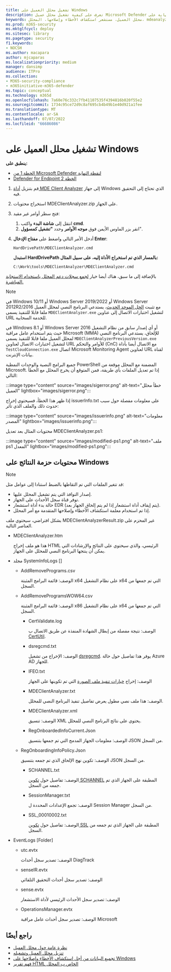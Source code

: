 ```yaml
---
title: تشغيل محلل العميل على Windows
description: تعرف على كيفية تشغيل محلل عميل Microsoft Defender لنقطة النهاية على Windows.
keywords: محلل العميل، مستشعر استكشاف الأخطاء وإصلاحها، المحلل، mdeanalyzer، windows
ms.prod: m365-security
ms.mktglfcycl: deploy
ms.sitesec: library
ms.pagetype: security
f1.keywords:
- NOCSH
ms.author: macapara
author: mjcaparas
ms.localizationpriority: medium
manager: dansimp
audience: ITPro
ms.collection:
- M365-security-compliance
- m365initiative-m365-defender
ms.topic: conceptual
ms.technology: m365d
ms.openlocfilehash: 7a60e76c332c7fb41107535f4394816b020f55e2
ms.sourcegitcommit: 1734c95ce72d9c8af695cb4b49b1e40d921a1fee
ms.translationtype: MT
ms.contentlocale: ar-SA
ms.lasthandoff: 07/07/2022
ms.locfileid: "66686086"
---
```

# <a name="run-the-client-analyzer-on-windows"></a>تشغيل محلل العميل على Windows

**ينطبق على:**
- [الخطة 1 من Microsoft Defender لنقطة النهاية](https://go.microsoft.com/fwlink/p/?linkid=2154037)
- [Defender for Endpoint الخطة 2](https://go.microsoft.com/fwlink/p/?linkid=2154037)

1. قم بتنزيل [أداة MDE Client Analyzer](https://aka.ms/mdatpanalyzer) إلى جهاز Windows الذي تحتاج إلى التحقيق فيه.

2. استخراج محتويات MDEClientAnalyzer.zip على الجهاز.

3. فتح سطر أوامر غير مقيد:
    1. انتقل إلى **شاشة البدء** واكتب **cmd**.
    2. انقر بزر الماوس الأيمن فوق **موجه الأوامر** وحدد **"تشغيل كمسؤول**".

4. أدخل الأمر التالي واضغط على **مفتاح الإدخال Enter**:

   ```dos
   HardDrivePath\MDEClientAnalyzer.cmd
   ```

   **استبدل HardDrivePath بالمسار الذي تم استخراج الأداة إليه، على سبيل المثال:**

   ```dos
   C:\Work\tools\MDEClientAnalyzer\MDEClientAnalyzer.cmd
   ```

بالإضافة إلى ما سبق، هناك أيضا خيار [لجمع سجلات دعم المحلل باستخدام الاستجابة المباشرة.](troubleshoot-collect-support-log.md)

> [!NOTE]
> في Windows 10/11 أو Windows Server 2019/2022 أو Windows Server 2012R2/2016 مع تثبيت [الحل الموحد الحديث](configure-server-endpoints.md#new-windows-server-2012-r2-and-2016-functionality-in-the-modern-unified-solution)، يستدعي البرنامج النصي لمحلل العميل ملفا قابلا للتنفيذ يسمى `MDEClientAnalyzer.exe` لتشغيل اختبارات الاتصال إلى عناوين URL للخدمة السحابية.
>
> في Windows 8.1 أو Windows Server 2016 أو أي إصدار سابق من نظام التشغيل حيث يتم استخدام عامل مراقبة Microsoft (MMA) للإلحاق، يستدعي البرنامج النصي لمحلل العميل ملفا قابلا للتنفيذ يسمى `MDEClientAnalyzerPreviousVersion.exe` لتشغيل اختبارات الاتصال لعناوين URL للأوامر والتحكم (CnC) مع الاتصال أيضا بأداة `TestCloudConnection.exe` اتصال Microsoft Monitoring Agent لعناوين URL لقناة بيانات الإنترنت.


جميع البرامج النصية والوحدات النمطية PowerShell المضمنة مع المحلل موقعة من Microsoft.
إذا تم تعديل الملفات بأي طريقة، فمن المتوقع أن يخرج المحلل مع الخطأ التالي:

:::image type="content" source="images/sigerror.png" alt-text="خطأ محلل العميل" lightbox="images/sigerror.png":::


إذا ظهر هذا الخطأ، فسيحتوي إخراج issuerInfo.txt على معلومات مفصلة حول سبب حدوث ذلك والملف الذي تأثر:

:::image type="content" source="images/issuerinfo.png" alt-text="معلومات المصدر" lightbox="images/issuerinfo.png":::


محتويات المثال بعد تعديل MDEClientAnalyzer.ps1:

:::image type="content" source="images/modified-ps1.png" alt-text="ملف ps1 المعدل" lightbox="images/modified-ps1.png":::



## <a name="result-package-contents-on-windows"></a>محتويات حزمة النتائج على Windows

> [!NOTE]
> قد تتغير الملفات التي تم التقاطها بالضبط استنادا إلى عوامل مثل:
>
> - إصدار النوافذ التي يتم تشغيل المحلل عليها.
> - توفر قناة سجل الأحداث على الجهاز.
> - حالة بدء أداة استشعار EDR (يتم إيقاف أداة استشعار إذا لم يتم إلحاق الجهاز بعد).
> - إذا تم استخدام معلمة استكشاف الأخطاء وإصلاحها المتقدمة مع أمر المحلل.

بشكل افتراضي، سيحتوي ملف MDEClientAnalyzerResult.zip غير المحزم على العناصر التالية.

- MDEClientAnalyzer.htm

  هذا هو ملف إخراج HTML الرئيسي، والذي سيحتوي على النتائج والإرشادات التي يمكن أن ينتجها البرنامج النصي للمحلل على الجهاز.

- مجلد SystemInfoLogs \[\]
  - AddRemovePrograms.csv

    الوصف: قائمة البرامج المثبتة x64 على نظام التشغيل x64 التي تم جمعها من السجل.

  - AddRemoveProgramsWOW64.csv

    الوصف: قائمة البرامج المثبتة x86 على نظام التشغيل x64 التي تم جمعها من السجل.

    - CertValidate.log

      الوصف: نتيجة مفصلة من إبطال الشهادة المنفذة عن طريق الاتصال ب [CertUtil](/windows-server/administration/windows-commands/certutil).

    - dsregcmd.txt

      الوصف: الإخراج من تشغيل [dsregcmd](/azure/active-directory/devices/troubleshoot-device-dsregcmd). يوفر هذا تفاصيل حول حالة Azure AD للجهاز.

    - IFEO.txt

      الوصف: إخراج [خيارات تنفيذ ملف الصورة](/previous-versions/windows/desktop/xperf/image-file-execution-options) التي تم تكوينها على الجهاز

    - MDEClientAnalyzer.txt

      الوصف: هذا ملف نصي مطول يعرض تفاصيل تنفيذ البرنامج النصي للمحلل.

    - MDEClientAnalyzer.xml

      الوصف: تنسيق XML يحتوي على نتائج البرنامج النصي للمحلل.

    - RegOnboardedInfoCurrent.Json

      الوصف: معلومات الجهاز المدمج التي تم جمعها بتنسيق JSON من السجل.

  - RegOnboardingInfoPolicy.Json

    الوصف: تكوين نهج الإلحاق الذي تم جمعه بتنسيق JSON من السجل.

    - SCHANNEL.txt

      الوصف: تفاصيل حول [تكوين SCHANNEL](/windows-server/security/tls/manage-tls) المطبقة على الجهاز الذي تم جمعه من السجل.

    - SessionManager.txt

      الوصف: تجمع الإعدادات المحددة ل Session Manager من السجل.

    - SSL_00010002.txt

      الوصف: تفاصيل حول [تكوين SSL](/windows-server/security/tls/manage-tls) المطبقة على الجهاز الذي تم جمعه من السجل.

- EventLogs [Folder]

  - utc.evtx

    الوصف: تصدير سجل أحداث DiagTrack

  - senseIR.evtx

    الوصف: تصدير سجل أحداث التحقيق التلقائي

  - sense.evtx

    الوصف: تصدير سجل الأحداث الرئيسي لأداة الاستشعار

  - OperationsManager.evtx

    الوصف: تصدير سجل أحداث عامل مراقبة Microsoft




## <a name="see-also"></a>راجع أيضًا

- [نظرة عامة حول محلل العميل](overview-client-analyzer.md)
- [تنزيل محلل العميل وتشغيله](download-client-analyzer.md)
- [تجميع البيانات من أجل استكشاف الأخطاء وإصلاحها على Windows](data-collection-analyzer.md)
- [فهم تقرير HTML الخاص ب المحلل](analyzer-report.md)
